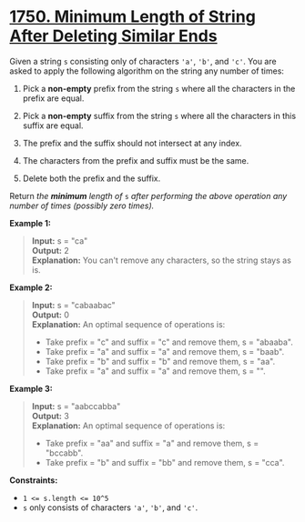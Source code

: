 # **[1750. Minimum Length of String After Deleting Similar Ends](https://leetcode.com/problems/minimum-length-of-string-after-deleting-similar-ends/description/)**

Given a string `s` consisting only of characters `'a'`, `'b'`, and `'c'`. You are asked to apply the following algorithm on the string any number of times:

1. Pick a **non-empty** prefix from the string `s` where all the characters in the prefix are equal.

2. Pick a **non-empty** suffix from the string `s` where all the characters in this suffix are equal.

3. The prefix and the suffix should not intersect at any index.

4. The characters from the prefix and suffix must be the same.

5. Delete both the prefix and the suffix.

Return *the **minimum** length of* `s` *after performing the above operation any number of times (possibly zero times).*

**Example 1:**

> **Input:** s = "ca"  
> **Output:** 2  
> **Explanation:** You can't remove any characters, so the string stays as is.

**Example 2:**

> **Input:** s = "cabaabac"  
> **Output:** 0  
> **Explanation:** An optimal sequence of operations is:
> - Take prefix = "c" and suffix = "c" and remove them, s = "abaaba".
> - Take prefix = "a" and suffix = "a" and remove them, s = "baab".
> - Take prefix = "b" and suffix = "b" and remove them, s = "aa".
> - Take prefix = "a" and suffix = "a" and remove them, s = "".

**Example 3:**

> **Input:** s = "aabccabba"  
> **Output:** 3  
> **Explanation:** An optimal sequence of operations is:
> - Take prefix = "aa" and suffix = "a" and remove them, s = "bccabb".
> - Take prefix = "b" and suffix = "bb" and remove them, s = "cca".

**Constraints:**

- `1 <= s.length <= 10^5`
- `s` only consists of characters `'a'`, `'b'`, and `'c'`.